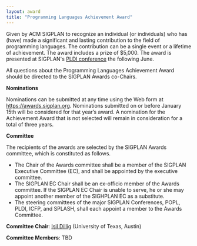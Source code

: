 ```yaml
---
layout: award
title: "Programming Languages Achievement Award"
---
```


Given by ACM SIGPLAN to recognize an individual (or individuals) who
has (have) made a significant and lasting contribution to the field of
programming languages. The contribution can be a single event or a
lifetime of achievement. The award includes a prize of $5,000. The
award is presented at SIGPLAN's [PLDI conference](/Conferences/PLDI) the
following June.

All questions about the Programming Languages Achievement Award should be directed to the SIGPLAN Awards co-Chairs.

**Nominations**  

Nominations can be submitted at any time using the Web form at <https://awards.sigplan.org>.
Nominations submitted on or before January 15th will be considered for that year’s award.
A nomination for the Achievement Award that is not selected will remain in consideration for a total of three years.

**Committee**

The recipients of the awards are selected by the SIGPLAN Awards committee, which is constituted as follows.
* The Chair of the Awards committee shall be a member of the SIGPLAN Executive Committee (EC), and shall be appointed by the executive committee.
* The SIGPLAN EC Chair shall be an ex-officio member of the Awards committee.
  If the SIGPLAN EC Chair is unable to serve, he or she may appoint another member of the SIGHPLAN EC as a substitute.
* The steering committees of the major SIGPLAN Conferences, POPL, PLDI, ICFP, and SPLASH, shall each appoint a member to the Awards Committee.

**Committee Chair**: [Işil Dillig](mailto:isil@cs.utexas.edu) (University of Texas, Austin)

**Committee Members**: TBD
